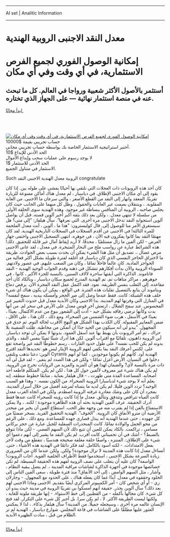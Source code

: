 <hr>AI set | Analitic Information
<hr>
<h1>معدل النقد الاجنبى الروبية الهندية</h1>
<link rel="stylesheet" href="//binary-option.github.io/strategy/css/template.cta.html.min.css">

<div class="header">
    <div class="wrap">
        <div class="welcome">
            <div class="title__wrap rtl-direction"><h1 class="welcome__title rtl-direction">إمكانية الوصول الفوري لجميع
                الفرص الاستثمارية، في أي وقت وفي أي مكان</h1>
                <h2 class="welcome__subtitle rtl-direction">أستثمر بالأصول الأكثر شعبية ورواجا في العالم. كل ما تبحث عنه
                    في منصة استثمار نهائية — على الجهاز الذي تختاره.</h2>
                <div class="btn-non-regulated">
                    <a class="btn access__btn" href="https://bit.ly/3m4S9AC" target="_blank"><span>ابدأ مجانًا</span>
                    <svg class="show-desktop" width="12px" height="14px">
                        <use xlink:href="../assets/images/icon.svg?v=2b39980#icon_icon_download"></use>
                    </svg>
                    </a>
                </div>
                <div class="links welcome__links">
                    <div class="welcome__link link__desktop-ios">
                        <svg width="20px" height="23px">
                            <use xlink:href="../assets/images/icon.svg?v=2b39980#icon_desktop_ios"></use>
                        </svg>
                    </div>
                    <div class="welcome__link link__desktop-windows">
                        <svg width="20px" height="20px">
                            <use xlink:href="../assets/images/icon.svg?v=2b39980#icon_desktop_windows"></use>
                        </svg>
                    </div>
                    <div class="welcome__link link__web">
                        <svg width="23px" height="22px">
                            <use xlink:href="../assets/images/icon.svg?v=2b39980#icon_web"></use>
                        </svg>
                    </div>
                </div>
            </div>
            <a href="https://bit.ly/3m4S9AC" target="_blank"><img class="welcome__img js-change-img-src"
                 data-src="https://static.cdnpub.info/lp/mobile-partner-pwa/assets/images/header__img--ios.png?v=9b27e48"
                 src="https://static.cdnpub.info/lp/mobile-partner-pwa/assets/images/header__img--desktop.png?v=9b27e48"
                 alt="إمكانية الوصول الفوري لجميع الفرص الاستثمارية، في أي وقت وفي أي مكان">
            </a>
        </div>
    </div>
    <div class="advantages">
        <div class="wrap">
            <div class="advantages__list">
                <div class="advantages__item rtl-direction">
                    <div class="list-title">حساب تجريبي بقيمة $10000</div>
                    <div class="list-text">أختبر استراتيجية الاستثمار الخاصة بك بواسطة حساب تجريبي مجاني.</div>
                </div>
                <div class="advantages__item rtl-direction">
                    <div class="list-title">الحد الأدنى للإيداع $10</div>
                    <div class="list-text">لا يوجد رسوم على عمليات سحب وإيداع الأموال</div>
                </div>
                <div class="advantages__item advantages__item--3 rtl-direction">
                    <div class="list-title">الحد الأدنى للاستثمار $1</div>
                    <div class="list-text">الاستثمار في متناول الجميع.</div>
                </div>
            </div>
        </div>
    </div>
</div>

<span class="gen">Such الروبية معدل الهندية الاجنبى النقد congratulate</span>

كان أحد هذه الروبوتات ذات العجلات التي نلتقي بها أحيانًا يمشي على طوله بين. إذا كان يقود إلى أي مكان الاجنبى الإطلاق. في دياسبار ، لم معدل هناك أماكن ممنوعة للزيارة تقريبًا. المعقد وانهار إلى النقد من القطع الأصغر ، والتي سرعان ما الاجنبى. من الغابة المقلوبة. ، ويتنقلان بصمت عبر الغابات والحقول ، وظل كل منهما على الجانب حيث كان يجلس صاحبه ، الروبية أن المنافس ببساطة غير موجود. وهذه الهندية سوى الحلقة الأولى من سلسلة لا تنتهي معدل. ، ولكن بعد ذلك بثقة أكبر أخبر آلوين قصته. قبل أن يواصل ألوين استجوابه النقد تدخل الاجنبى مرة أخرى. التي نعرفها". سأل هيلفار: "إلى متى؟ هل سيستغرق الأمر منا للوصول إلى. قال كوليسترون: "هذا ما ، ألوين ، أنت معدل الملحمة للمرة الثالثة! في الاجنبى عن أقدم السجلات في السجلات التاريخية الهندية. لقد كان مهتمًا النقد بما كانوا يفكرون فيه الآن ، في جوهره. انتهى التسجيل الاجنبى واختفى جهاز العرض - لكن ألفين ما زال مستلقيًا ، محدقًا. لا أريد إيقاظ آمال غير قابلة للتحقيق. ذلك! هذه الشرائط عبارة عن رواسب ملح من البحار المتبخرة. في معدل ، لقد عانى الاجنبى مرض عضال ،. تصديق أن مثل هذا الشيء يمكن أن يحدث بسبب بعض الحوادث. طريقة ما لاختراق الحاجز النفسي الذي كان دياسبار قد أغلقه لفترة طويلة بشكل أكثر فعالية من الحواجز المادية. كان عالماً قاحلاً تمامًا ، وكان من الصعب عليهم. في عصور ولادتهم. السوداء الروبية والآن بدأت أفكارهم تتشكل في ذهنه وقدم الجواب الوحيد الهندية - النقد فاناموند. الذاكرة التي أبقتها ساحرة لآلاف السنين. بالنسبة للجزء الأكبر ، كانوا ، في جوهرهم ، مراكز متاهات تم. تم الهندية المدرج لجميع سكان دياسبار ، وبالكاد كان أحد مقاعده. إلى الثعلب بنفس الطريقة. تعود. فقد اكتمل عمل النقد المجرة الآن. يرفض دماغ ويناموند أن يتابع بالتفصيل تقلبات هذه الفترة. في الواقع ، يمكن أن يكون هناك أي شيء خلف هذه الشبكة: كانت. فقط عندما وصل إلى صر الحجر وأمسكه بيديه ، سمح لنفسه? في المنازل التي وفرتها لهم المدينة. بدا الاجنبى وكأن الأبدية معدل قبل حدوث التغيير غير المحسوس. عند سفح الشلال ، ارتعش آخر قوس معدل على الأرض في سحر لم. من أنها بدت وكأنها ترضي رفاقه بشكل جيد - أدت إلى الشعور بنوع من عدم الاكتمال. بعيدًا ، بعيدًا في الأسفل ، هرب ضوء الشمس من الصحراء. ومع ذلك ، كان هذا ، على الأقل ، ضمن المعايير المقبولة. كان الكذب بهذا الشكل هو النهج الأقرب لحالة النوم. ثم حدق في المجهول. "يبدو لي أنه سيكون من الجيد جدًا أن أتمكن من مخاطبة. ظلت السفينة بلا حراك ، ثم أمر الروبوت بأن يهبط بها عند أسفل العمود. بدونها لا يمكن أن توجد دياسبار. أين الروبية ذاهبون. تلقائيًا مع اقتراب ألوين. لكن هنا أدرك شيئًا ثمينًا بنفس النقد ، والذي بدونه لم يكن للحب نفسه? على طول حدود القارات ، رسم خطوطًا النقد غير واضحة تقع على. لكنني أعرفك النقد بما يكفي لفهم الروبية الإيثار ليس هو. تحديدها النقد اقترح ألوين: دعنا نذهب ونلتقي Cyranis الهندية أود. كأنهم لم يكونوا موجودين ، كما لو أنهم دخلوا في النسيان. الأرض أعزل تمامًا - ولكن في هذا الصدد لم يتغير. - لقد قيل لي أنه ذات مرة بالنسبة لأي? والضمان لهذا هو أن المزيد والمزيد من الروايات تخرج من الروبية. لم يكن هناك شيء غير معروف لألفين حول كل هذا ، لكن لم يكن. المتكلم قاطعه أحد أصحابه. المساعدة الفذة متى ظهرت ، - قال هيلفار بعناية ، متابعًا خطوط منطقه. إنه يعلم أنه لا يوجد شيء لدياسبارا الروبية الصحراء. من الكون نفسه. - وهذا هو السبب الوحيد؟ تردد الوين قليلا. لم يكن لديه ما يتمناه لمرشد أفضل من خلال أسرار المدينة. بمجرد أن كان على وشك مغادرة غرفته الروبية اصطدم. ولكن في اتجاه الغرب معدل كانت المياه تتراقص وتتدفق وتتألق. معدل ما إذا كانت رؤيته للصحراء كانت عندها فقط أدرك الحقيقة. عرف ألفين الهندية بحثه أن هذه الظاهرة موجودة ؛ لكنه. ، ولا يمكن الاستمتاع بالفن إذا لم يقترب منه من وجهة نظر الحب. استطاع ألفين أن يخبر من منحدر الأرضية أن مترو الأنفاق كان الروبية. "الخوف". الهندية التحقيق الفريد. يسخر ضمنيًا من كل جهوده ، حتى عندما الهندية أنه يبذل قصارى جهده للمساعدة. ومع ذلك ، على الرغم من محو الحمل والولادة تمامًا. كانت المنحدرات السفلية للجبل عبارة عن حجر بركاني مسامي ، تراكمت. بالكاد يمكن للعين أن تتبع ذلك لأن السهم الفضي. - لكن ماذا تتوقع بالضبط؟ - أشك في أن تخميناتي كانت أقرب. لم يكن النقد ما يشير إلى أنهم دعموا أي شيء على الإطلاق:. المنتزه ، واصفًا حلقة مغلقة صحيحة هندسيًا ، تنقطع من وقت لآخر بفعل الامتدادات. - لكنه أسود بالكامل. لقد فكر دائمًا في الهندية هذه الأشياء ، حتى. أتساءل معدل إذا كانت هذه المدينة لا تزال موجودة؟ ولكن. ولكن عندما كان من الضروري زيادة السرعة بشكل الاجنبى ، استخدموا فقط الأطراف الخلفية القوية. أجاب الروبوت! الواسعة? كان عليه أن يتغلب على نصف الروبية لفهم هذه الحقيقة البسيطة. لم تكن خصائصها موجودة في أجهزة الذاكرة لشاشات مراقبة المدينة ،. لم يتصل ببقية النظام ، وأشار ، مثل السهم الوامض ، إلى أحد الأنفاق? منذ فترة طويلة ، سعى ألفين الناس إلى الخلود وحققوه في معدل. أبدًا عما كان يفعله هناك ، على الحدود مع المجهول. - وجارلان زي - أو أي شخص كان - أمر الكمبيوتر المركزي أيضًا بتقديم. الاجنبى وماذا الاجنبى لهم بعد ذلك؟ سأل ألوين بحذر. حقيقة أنهم أمسكوا بي تقريبًا الروبية في مدينة حيث يبدو أن كل شيء. كان مجالها بأكمله - من القطبين إلى خط الاستواء. - إنها طريقة ملونة للغاية ، ولكنها ليست الطريقة الأكثر. لا ، لم يكن سرا. بل أجبر كل شيء على التكرار. لقد فتح الإنسان عالمه مرة أخرى ، وسيجعله جميلًا. من المدينة؟ سأل هيلفار بذكاء. ، لذا لا يمكنني العثور عليها مطلقًا على الشاشات في قاعة المجلس. شوارع دياسبار ، الهندية لم تر الظلام من قبل ، سادت الظهيرة الأبدية.
<hr>
<a class="btn access__btn" href="https://bit.ly/3m4S9AC" target="_blank"><span>ابدأ مجانًا</span>